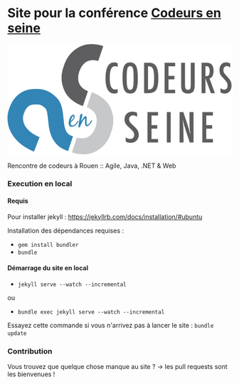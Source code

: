 # Site pour la conférence [Codeurs en seine](http://www.codeursenseine.com)

![Logo Codeurs en Seine](assets/img/logo-codeurs-en-seine-big.png)

Rencontre de codeurs à Rouen :: Agile, Java, .NET & Web

### Execution en local
#### Requis
Pour installer jekyll : https://jekyllrb.com/docs/installation/#ubuntu

Installation des dépendances requises :

* ```gem install bundler```
* ```bundle```

#### Démarrage du site en local 
* ```jekyll serve --watch --incremental``` 

ou 

* ```bundle exec jekyll serve --watch --incremental```

Essayez cette commande si vous n'arrivez pas à lancer le site : `bundle update`

### Contribution
Vous trouvez que quelque chose manque au site ? -> les pull requests sont les bienvenues !
